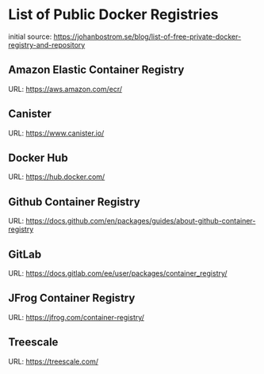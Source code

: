 # List of Public Docker Registries


initial source: https://johanbostrom.se/blog/list-of-free-private-docker-registry-and-repository

## Amazon Elastic Container Registry
URL: https://aws.amazon.com/ecr/

## Canister
URL: https://www.canister.io/

## Docker Hub 
URL: https://hub.docker.com/

## Github Container Registry
URL: https://docs.github.com/en/packages/guides/about-github-container-registry

## GitLab
URL: https://docs.gitlab.com/ee/user/packages/container_registry/

## JFrog Container Registry
URL: https://jfrog.com/container-registry/

## Treescale
URL: https://treescale.com/



